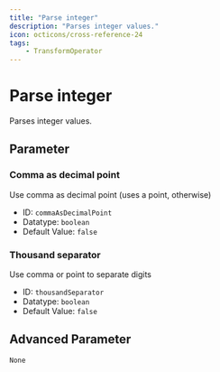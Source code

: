 ```yaml
---
title: "Parse integer"
description: "Parses integer values."
icon: octicons/cross-reference-24
tags: 
    - TransformOperator
---
```

# Parse integer
<!-- This file was generated - DO NOT CHANGE IT MANUALLY -->



Parses integer values.


## Parameter

### Comma as decimal point

Use comma as decimal point (uses a point, otherwise)

- ID: `commaAsDecimalPoint`
- Datatype: `boolean`
- Default Value: `false`



### Thousand separator

Use comma or point to separate digits

- ID: `thousandSeparator`
- Datatype: `boolean`
- Default Value: `false`





## Advanced Parameter

`None`
